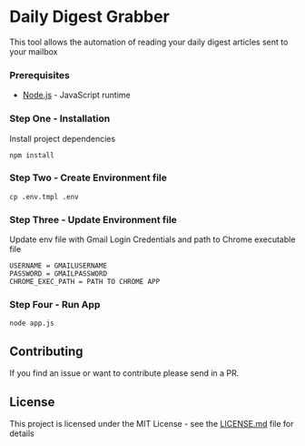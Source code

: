 # Daily Digest Grabber

This tool allows the automation of reading your daily digest articles sent to your mailbox

### Prerequisites

* [Node.js](https://nodejs.org/en/download/) - JavaScript runtime

### Step One - Installation

Install project dependencies

```shell
npm install
```

### Step Two - Create Environment file

```shell
cp .env.tmpl .env
```

### Step Three - Update Environment file
Update env file with Gmail Login Credentials and path to Chrome executable file

```shell
USERNAME = GMAILUSERNAME
PASSWORD = GMAILPASSWORD 
CHROME_EXEC_PATH = PATH TO CHROME APP
```

### Step Four - Run App

```shell
node app.js
```
 

## Contributing

If you find an issue or want to contribute please send in a PR.

## License

This project is licensed under the MIT License - see the [LICENSE.md](LICENSE.md) file for details

